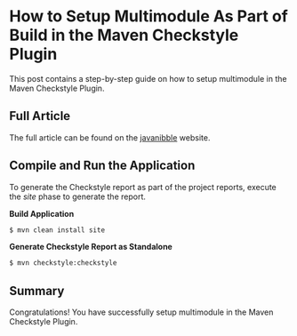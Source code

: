 # How to Setup Multimodule As Part of Build in the Maven Checkstyle Plugin
This post contains a step-by-step guide on how to setup multimodule in the Maven Checkstyle Plugin.

## Full Article
The full article can be found on the [javanibble][Article1] website.

## Compile and Run the Application
To generate the Checkstyle report as part of the project reports, execute the *site* phase to generate the report.

**Build Application**
```bash
$ mvn clean install site
```

**Generate Checkstyle Report as Standalone**
```bash
$ mvn checkstyle:checkstyle
```

## Summary
Congratulations! You have successfully setup multimodule in the Maven Checkstyle Plugin.

[Article1]:https://www.javanibble.com/

